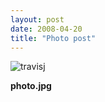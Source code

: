 ```yaml
---
layout: post
date: 2008-04-20
title: "Photo post"
---
```

![travisj](/images/92e6564c8d8c76e6f685ea44374339128122e771a1239d8a6563e296836db9b9.jpg)

<b>photo.jpg</b>
